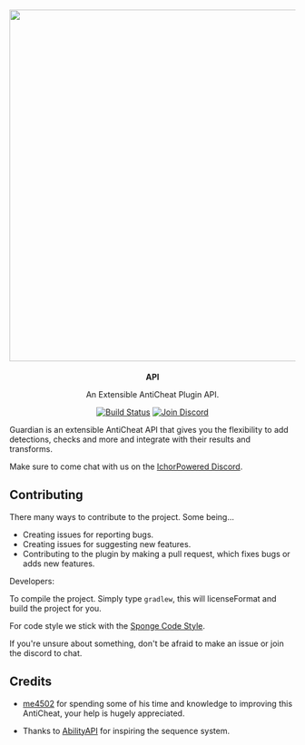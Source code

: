 <h1 align="center">
  <img src="https://forums-cdn.spongepowered.org/uploads/default/original/3X/f/9/f97c66af122e9aed4ef7387b59460778234bd690.png" width="620">
</h1>
<p align="center"><b>API</b></p>
<p align="center">An Extensible AntiCheat Plugin API.</p>

<p align="center">
  <a href="https://travis-ci.org/ichorpowered/guardianapi"><img alt="Build Status" src="https://travis-ci.org/ichorpowered/guardianapi.svg?branch=master"></a>
  <a href="https://discord.gg/V2PFPkn"><img alt="Join Discord" src="https://img.shields.io/badge/Join-Discord-blue.svg?style=flat-square"></a>
</p>

Guardian is an extensible AntiCheat API that gives you the flexibility to add detections, checks and more and integrate with
their results and transforms.

Make sure to come chat with us on the [IchorPowered Discord](https://discord.gg/NzfKazX).

## Contributing

There many ways to contribute to the project. Some being...

- Creating issues for reporting bugs.
- Creating issues for suggesting new features.
- Contributing to the plugin by making a pull request, which fixes bugs or adds new features.

Developers:

To compile the project. Simply type `gradlew`, this will licenseFormat and build the project
for you.

For code style we stick with the [Sponge Code Style](https://docs.spongepowered.org/master/en/contributing/implementation/codestyle.html).

If you're unsure about something, don't be afraid to make an issue or join the discord to chat.

## Credits

 - [me4502](https://github.com/me4502) for spending some of his time and knowledge to improving this AntiCheat, your help is hugely appreciated.

 - Thanks to [AbilityAPI](https://github.com/AbilityAPI/abilityapi) for inspiring the sequence system.


